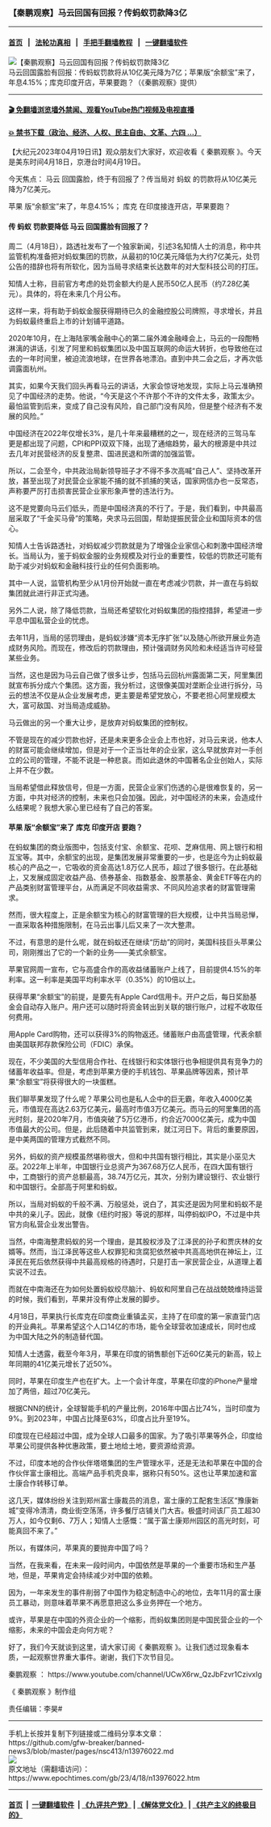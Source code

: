 ### 【秦鹏观察】马云回国有回报？传蚂蚁罚款降3亿
------------------------

#### [首页](https://github.com/gfw-breaker/banned-news3/blob/master/README.md) &nbsp;&nbsp;|&nbsp;&nbsp; [法轮功真相](https://github.com/begood0513/basic/blob/master/README.md)  &nbsp;&nbsp;|&nbsp;&nbsp; [手把手翻墙教程](https://github.com/gfw-breaker/guides/wiki)  &nbsp;&nbsp;|&nbsp;&nbsp; [一键翻墙软件](https://github.com/gfw-breaker/nogfw/blob/master/README.md)  



<div><img alt="【秦鹏观察】马云回国有回报？传蚂蚁罚款降3亿" class="attachment-djy_600_400 size-djy_600_400 wp-post-image" src="https://i.epochtimes.com/assets/uploads/2023/04/id13976031-1200-800-copy-600x400.jpg"/>
<div class="caption">
 马云回国露脸有回报：传蚂蚁罚款将从10亿美元降为7亿；苹果版“余额宝”来了，年息4.15%；库克印度开店，苹果要跑？（《秦鹏观察》提供）
</div></div><hr/>

#### [ 🎬  免翻墙浏览墙外禁闻、观看YouTube热门视频及电视直播](https://github.com/gfw-breaker/HelloWorld)

#### [ 💥  禁书下载（政治、经济、人权、民主自由、文革、六四 ...）](https://github.com/gfw-breaker/books/blob/master/README.md)

<div><p>
 【大纪元2023年04月19日讯】观众朋友们大家好，欢迎收看《
 <ok href="https://www.youtube.com/channel/UCwX6rw_QzJbFzvr1CzivxIg">
  秦鹏观察
 </ok>
 》。今天是美东时间4月18日，京港台时间4月19日。
</p>
<p>
 今天焦点：
 <ok href="https://www.epochtimes.com/gb/tag/%E9%A9%AC%E4%BA%91.html">
  马云
 </ok>
 回国露脸，终于有回报了？传当局对
 <ok href="https://www.epochtimes.com/gb/tag/%E8%9A%82%E8%9A%81.html">
  蚂蚁
 </ok>
 的罚款将从10亿美元降为7亿美元。
</p>
<p>
 <ok href="https://www.epochtimes.com/gb/tag/%E8%8B%B9%E6%9E%9C.html">
  苹果
 </ok>
 版“余额宝”来了，年息4.15%；
 <ok href="https://www.epochtimes.com/gb/tag/%E5%BA%93%E5%85%8B.html">
  库克
 </ok>
 在印度接连开店，苹果要跑？
</p>
<p>
 <center>
 </center>
 <h4>
  传
  <ok href="https://www.epochtimes.com/gb/tag/%E8%9A%82%E8%9A%81.html">
   蚂蚁
  </ok>
  罚款要降低
  <ok href="https://www.epochtimes.com/gb/tag/%E9%A9%AC%E4%BA%91.html">
   马云
  </ok>
  回国露脸有回报了？
 </h4>
 <p>
  周二（4月18日），路透社发布了一个独家新闻，引述3名知情人士的消息，称中共监管机构准备把对蚂蚁集团的罚款，从最初的10亿美元降低为大约7亿美元，处罚公告的措辞也将有所软化，因为当局寻求结束长达数年的对大型科技公司的打压。
 </p>
 <p>
  知情人士称，目前官方考虑的处罚金额大约是人民币50亿人民币（约7.28亿美元）。具体的，将在未来几个月公布。
 </p>
 <p>
  这样一来，将有助于蚂蚁金服获得期待已久的金融控股公司牌照，寻求增长，并且为蚂蚁最终重启上市的计划铺平道路。
 </p>
 <p>
  2020年10月，在上海陆家嘴金融中心的第二届外滩金融峰会上，马云的一段酣畅淋漓的讲话，引发了阿里和蚂蚁集团以及中国互联网的命运大转折，也导致他在过去的一年时间里，被迫流浪地球，在世界各地漂泊。直到中共二会之后，才再次低调露面杭州。
 </p>
 <p>
  其实，如果今天我们回头再看马云的讲话，大家会惊讶地发现，实际上马云准确预见了中国经济的走势。他说，“今天是这个不许那个不许的文件太多，政策太少。最怕监管到后来，变成了自己没有风险，自己部门没有风险，但是整个经济有不发展的风险。”
 </p>
 <p>
  中国经济在2022年仅增长3%，是几十年来最糟糕的之一，现在经济的三驾马车更是都出现了问题，CPI和PPI双双下降，出现了通缩趋势，最大的根源是中共过去几年对民营经济的反复整肃、国进民退和所谓的加强监管。
 </p>
 <p>
  所以，二会至今，中共政治局新领导班子才不得不多次高喊“自己人”、坚持改革开放，甚至出现了对民营企业家能不捕的就不抓捕的笑话，国家网信办也一反常态，声称要严厉打击损害民营企业家形象声誉的违法行为。
 </p>
 <p>
  这不是党要向马云们低头，而是中国经济真的不行了。于是，我们看到，中共最高层采取了“千金买马骨”的策略，央求马云回国，帮助提振民营企业和国际资本的信心。
 </p>
 <p>
  知情人士告诉路透社，对蚂蚁减少罚款就是为了增强企业家信心和刺激中国经济增长。当局认为，鉴于蚂蚁金服的业务规模及对行业的重要性，较低的罚款还可能有助于减少对蚂蚁和金融科技行业的任何负面影响。
 </p>
 <p>
  其中一人说，监管机构至少从1月份开始就一直在考虑减少罚款，并一直在与蚂蚁集团就此进行非正式沟通。
 </p>
 <p>
  另外二人说，除了降低罚款，当局还希望软化对蚂蚁集团的指控措辞，希望进一步平息中国私营企业的忧虑。
 </p>
 <p>
  去年11月，当局的惩罚理由，是蚂蚁涉嫌“资本无序扩张”以及随心所欲开展业务造成财务风险。而现在，修改后的罚款理由，预计强调财务风险和未经适当许可经营某些业务。
 </p>
 <p>
  当然，这也是因为马云自己做了很多让步，包括马云回杭州露面第二天，阿里集团就宣布拆分成六个集团。这方面，我分析过，这很像美国对垄断企业进行拆分，马云的想法不仅是从企业发展考虑，更主要是希望党放心，不要老担心阿里规模太大，富可敌国、对当局造成威胁。
 </p>
 <p>
  马云做出的另一个重大让步，是放弃对蚂蚁集团的控制权。
 </p>
 <p>
  不管是现在的减少罚款也好，还是未来更多企业会上市也好，对马云来说，他本人的财富可能会继续增加，但是对于一个正当壮年的企业家，这么早就放弃对一手创立的公司的管理，不能不说是一种悲哀。而如此退休的中国著名企业创始人，实际上并不在少数。
 </p>
 <p>
  当局希望借此释放信号，但是一方面，民营企业家们伤透的心是很难恢复的，另一方面，中共对经济的控制，未来也只会加强。因此，对中国经济的未来，会造成什么结果呢？我想大家心里已经有了自己的答案。
 </p>
 <p>
  <center>
  </center>
  <h4>
   <ok href="https://www.epochtimes.com/gb/tag/%E8%8B%B9%E6%9E%9C.html">
    苹果
   </ok>
   版“余额宝”来了
   <ok href="https://www.epochtimes.com/gb/tag/%E5%BA%93%E5%85%8B.html">
    库克
   </ok>
   印度开店 要跑？
  </h4>
  <p>
   在蚂蚁集团的商业版图中，包括支付宝、余额宝、花呗、芝麻信用、网上银行和相互宝等。其中，余额宝的出现，是集团发展非常重要的一步，也是迄今为止蚂蚁最核心的产品之一，它吸收的资金高达1.8万亿人民币，超过了很多银行。在此基础上，又发展成固定收益产品、债券基金、指数基金、股票基金、黄金ETF等在内的产品类别财富管理平台，从而满足不同收益需求、不同风险追求者的财富管理需求。
  </p>
  <p>
   然而，很大程度上，正是余额宝为核心的财富管理的巨大规模，让中共当局忌惮，一直采取各种措施限制，在马云出事儿后又来了一次大整肃。
  </p>
  <p>
   不过，有意思的是什么呢，就在蚂蚁还在继续“历劫”的同时，美国科技巨头苹果公司，刚刚推出了它的一个新的业务——美式余额宝。
  </p>
  <p>
   苹果官网周一宣布，它与高盛合作的高收益储蓄账户上线了，目前提供4.15%的年利率。这一利率是美国平均利率水平（0.35%）的10倍以上。
  </p>
  <p>
   获得苹果“余额宝”的前提，是要先有Apple Card信用卡。开户之后，每日奖励基金会自动存入账户。用户还可以随时将资金转出到关联的银行账户，过程不收取任何费用。
  </p>
  <p>
   用Apple Card购物，还可以获得3%的购物返还。储蓄账户由高盛管理，代表余额由美国联邦存款保险公司（FDIC）承保。
  </p>
  <p>
   现在，不少美国的大型信用合作社、在线银行和实体银行也争相提供具有竞争力的储蓄年收益率。但是，考虑到苹果方便的手机钱包、苹果品牌等因素，预计苹果“余额宝”将获得很大的一块蛋糕。
  </p>
  <p>
   我们聊苹果发现了什么呢？苹果公司也是私人企中的巨无霸，年收入4000亿美元，市值现在高达2.63万亿美元，最高时市值3万亿美元。而马云的阿里集团的高光时刻，是2020年7月，市值突破了5万亿港币，约合近7000亿美元，成为中国市值最大的公司。但是，此后随着中共监管到来，就江河日下。背后的重要原因，是中美两国的管理方式截然不同。
  </p>
  <p>
   另外，蚂蚁的资产规模虽然堪称很大，但和中共国有银行相比，其实是小巫见大巫。2022年上半年，中国银行业总资产为367.68万亿人民币，在四大国有银行中，工商银行的资产总额最高，38.74万亿元，其次，分别为建设银行、农业银行和中国银行。全部高于阿里和蚂蚁。
  </p>
  <p>
   所以，当局对蚂蚁的千般不满、万般惩处，说白了，其实还是因为阿里和蚂蚁不是中共的亲儿子。因此，就像《纽约时报》等说的那样，叫停蚂蚁IPO，不过是中共官方向私营企业发出警告。
  </p>
  <p>
   当然，中南海整肃蚂蚁的另一个理由，是其股权涉及了江泽民的孙子和贾庆林的女婿等。然而，当江泽民等这些人权罪犯和贪腐犯依然被中共高高地供在神坛上，江泽民在死后依然获得中共最高规格的待遇时，只是打击一家民营企业，从道理上着实说不过去。
  </p>
  <p>
   而就在中南海还在为如何处置蚂蚁绞尽脑汁、蚂蚁和阿里自己在战战兢兢维持运营的时候，我们看到，苹果并没有停止发展的脚步。
  </p>
  <p>
   4月18日，苹果执行长库克在印度商业重镇孟买，主持了在印度的第一家直营门店的开业典礼。苹果希望这个人口14亿的市场，能令全球营收加速成长，同时也成为中国大陆之外的制造替代国。
  </p>
  <p>
   知情人士透露，截至今年3月，苹果在印度的销售额创下近60亿美元的新高，较上年同期的41亿美元增长了近50%。
  </p>
  <p>
   同时，苹果在印度生产也在扩大。上一个会计年度，苹果在印度的iPhone产量增加了两倍，超过70亿美元。
  </p>
  <p>
   根据CNN的统计，全球智能手机的产量比例，2016年中国占比74%，当时印度为9%。到2023年，中国占比降至63%，印度占比升至19%。
  </p>
  <p>
   印度现在已经超过中国，成为全球人口最多的国家。为了吸引苹果等外企，印度给苹果公司提供各种优惠政策，要土地给土地，要资源给资源。
  </p>
  <p>
   不过，印度本地的合作伙伴塔塔集团的生产管理水平，还是无法和苹果在中国的合作伙伴富士康相比。高端产品手机壳良率，据称只有50%。这也让苹果加速和富士康合作转移订单。
  </p>
  <p>
   这几天，媒体纷纷关注到郑州富士康裁员的消息，富士康的工配套生活区“豫康新城”变得冷清清，商业街空荡荡，许多餐厅店铺关门大吉。极盛时间该厂员工超30万人，如今仅剩6、7万人；知情人士感慨：“属于富士康郑州园区的高光时刻，可能真回不来了。”
  </p>
  <p>
   所以，有媒体问，苹果真的要抛弃中国了吗？
  </p>
  <p>
   当然，在我来看，在未来一段时间内，中国依然是苹果的一个重要市场和生产基地，但是，苹果肯定会持续减少对中国的依赖。
  </p>
  <p>
   因为，一年来发生的事件削弱了中国作为稳定制造中心的地位，去年11月的富士康员工暴动，则意味着苹果不再愿意把这么多业务押在一个地方。
  </p>
  <p>
   或许，苹果是在中国的外资企业的一个缩影，而蚂蚁集团则是中国民营企业的一个缩影，未来的中国会走向何方呢？
  </p>
  <p>
   好了，我们今天就谈到这里，请大家订阅《
   <ok href="https://www.epochtimes.com/gb/tag/%E7%A7%A6%E9%B9%8F%E8%A7%82%E5%AF%9F.html">
    秦鹏观察
   </ok>
   》。让我们透过现象看本质，一起观察世界重大事件。谢谢，我们下次节目见。
  </p>
  <p>
   <ok href="https://www.epochtimes.com/gb/tag/%E7%A7%A6%E9%B9%8F%E8%A7%82%E5%AF%9F.html">
    秦鹏观察
   </ok>
   ：
   <ok href="https://www.youtube.com/channel/UCwX6rw_QzJbFzvr1CzivxIg">
    https://www.youtube.com/channel/UCwX6rw_QzJbFzvr1CzivxIg
   </ok>
  </p>
  <p>
   《
   <ok href="https://www.epochtimes.com/gb/tag/%e7%a7%a6%e9%b5%ac%e8%a7%80%e5%af%9f.html">
    秦鹏观察
   </ok>
   》制作组
  </p>
  <p>
   责任编辑：李昊#
  </p>
 </p>
</p></div>
<hr/>
手机上长按并复制下列链接或二维码分享本文章：<br/>
https://github.com/gfw-breaker/banned-news3/blob/master/pages/nsc413/n13976022.md <br/>
<a href='https://github.com/gfw-breaker/banned-news3/blob/master/pages/nsc413/n13976022.md'><img src='https://github.com/gfw-breaker/banned-news3/blob/master/pages/nsc413/n13976022.md.png'/></a> <br/>
原文地址（需翻墙访问）：https://www.epochtimes.com/gb/23/4/18/n13976022.htm


------------------------
#### [首页](https://github.com/gfw-breaker/banned-news3/blob/master/README.md) &nbsp;|&nbsp; [一键翻墙软件](https://github.com/gfw-breaker/nogfw/blob/master/README.md) &nbsp;| [《九评共产党》](https://github.com/gfw-breaker/9ping.md/blob/master/README.md#九评之一评共产党是什么) | [《解体党文化》](https://github.com/gfw-breaker/jtdwh.md/blob/master/README.md) | [《共产主义的终极目的》](https://github.com/gfw-breaker/gczydzjmd.md/blob/master/README.md)


<img src='http://gfw-breaker.win/banned-news3/pages/nsc413/n13976022.md' width='0px' height='0px'/>
